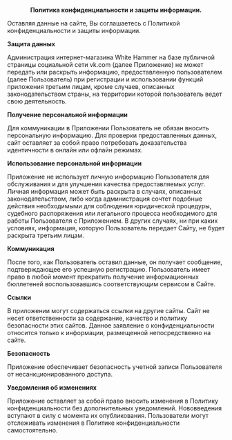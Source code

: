 <p align="center"><b>Политика конфиденциальности и защиты информации.</b></p>

Оставляя данные на сайте, Вы соглашаетесь с Политикой конфиденциальности и защиты информации. 

<b>Защита данных</b> 

Администрация интернет-магазина White Hammer на базе публичной страницы социальной сети vk.com (далее Приложение) не может передать или раскрыть информацию, предоставленную пользователем (далее Пользователь) при регистрации и использовании функций приложения третьим лицам, кроме случаев, описанных законодательством страны, на территории которой пользователь ведет свою деятельность. 

<b>Получение персональной информации</b> 

Для коммуникации в Приложении Пользователь не обязан вносить персональную информацию. Для проверки предоставленных данных, сайт оставляет за собой право потребовать доказательства идентичности в онлайн или офлайн режимах.

<b>Использование персональной информации</b>

Приложение не использует личную информацию Пользователя для обслуживания и для улучшения качества предоставляемых услуг. Личная информация может быть раскрыта в случаях, описанных законодательством, либо когда администрация сочтет подобные действия необходимыми для соблюдения юридической процедуры, судебного распоряжения или легального процесса необходимого для работы Пользователя с Приложением. В других случаях, ни при каких условиях, информация, которую Пользователь передает Сайту, не будет раскрыта третьим лицам.

<b>Коммуникация</b> 

После того, как Пользователь оставил данные, он получает сообщение, подтверждающее его успешную регистрацию. Пользователь имеет право в любой момент прекратить получение информационных бюллетеней воспользовавшись соответствующим сервисом в Сайте.

<b>Ссылки</b> 

В приложении могут содержаться ссылки на другие сайты. Сайт не несет ответственности за содержание, качество и политику безопасности этих сайтов. Данное заявление о конфиденциальности относится только к информации, размещенной непосредственно на сайте. 

<b>Безопасность</b> 

Приложение обеспечивает безопасность учетной записи Пользователя от несанкционированного доступа. 

<b>Уведомления об изменениях</b> 

Приложение оставляет за собой право вносить изменения в Политику конфиденциальности без дополнительных уведомлений. Нововведения вступают в силу с момента их опубликования. Пользователи могут отслеживать изменения в Политике конфиденциальности самостоятельно.
